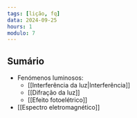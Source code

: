 ```yaml
---
tags: [lição, fq]
data: 2024-09-25
hours: 1
modulo: 7
---
```


## Sumário
- Fenómenos luminosos:
	- [[Interferência da luz|Interferência]]
	- [[Difração da luz]]
	- [[Efeito fotoelétrico]]
- [[Espectro eletromagnético]]